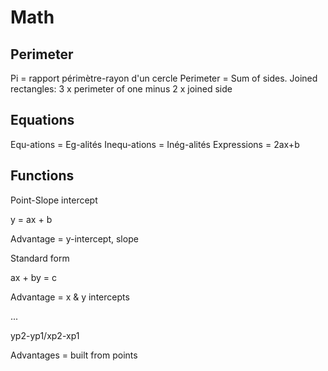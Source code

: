 # Math

## Perimeter

Pi = rapport périmètre-rayon d'un cercle
Perimeter = Sum of sides.
Joined rectangles: 3 x perimeter of one minus 2 x joined side

## Equations

Equ-ations = Eg-alités
Inequ-ations = Inég-alités
Expressions = 2ax+b

## Functions

Point-Slope intercept

  y = ax + b

Advantage = y-intercept, slope

Standard form

  ax + by = c

Advantage = x & y intercepts

...

  yp2-yp1/xp2-xp1

Advantages = built from points